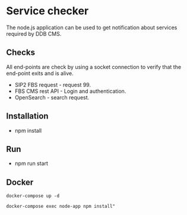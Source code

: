 # Service checker
The node.js application can be used to get notification about services required by DDB CMS.

## Checks
All end-points are check by using a socket connection to verify that the end-point exits and is alive.

* SIP2 FBS request - request 99.
* FBS CMS rest API - Login and authentication.
* OpenSearch - search request.

## Installation

* npm install

## Run

* npm run start

## Docker

```
docker-compose up -d
```

```
docker-compose exec node-app npm install"
```